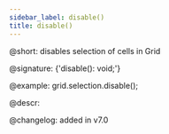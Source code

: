 ```yaml
---
sidebar_label: disable()
title: disable()
---          
```


@short: disables selection of cells in Grid

@signature: {'disable(): void;'}

@example:
grid.selection.disable();

@descr:

@changelog:
added in v7.0

[comment]: # (@relatedapi: grid/api/selection/selection_enable_method.md)

[comment]: # (@related: grid/usage_selection.md)

